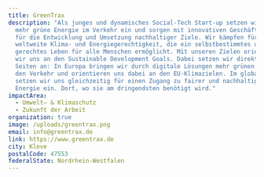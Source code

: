 ```yaml
---
title: GreenTrax
description: "Als junges und dynamisches Social-Tech Start-up setzen wir uns für
  mehr grüne Energie im Verkehr ein und sorgen mit innovativen Geschäftsmodellen
  für die Entwicklung und Umsetzung nachhaltiger Ziele. Wir kämpfen für eine
  weltweite Klima- und Energiegerechtigkeit, die ein selbstbestimmtes und
  gerechtes Leben für alle Menschen ermöglicht. Mit unseren Zielen orientieren
  wir uns an den Sustainable Development Goals. Dabei setzen wir direkt von zwei
  Seiten an: In Europa bringen wir durch digitale Lösungen mehr grünen Strom in
  den Verkehr und orientieren uns dabei an den EU-Klimazielen. Im globalen Süden
  setzen wir uns gleichzeitig für einen Zugang zu fairer und nachhaltiger
  Energie ein. Dort, wo sie am dringendsten benötigt wird."
impactArea:
  - Umwelt– & Klimaschutz
  - Zukunft der Arbeit
organization: true
image: /uploads/greentrax.png
email: info@greentrax.de
link: https://www.greentrax.de
city: Kleve
postalCode: 47553
federalState: Nordrhein-Westfalen
---
```

